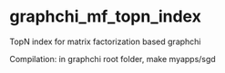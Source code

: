 graphchi_mf_topn_index
======================

TopN index for matrix factorization based graphchi

Compilation:
in graphchi root folder, make myapps/sgd
